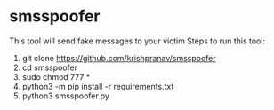 # smsspoofer
This tool will send fake messages to your victim
Steps to run this tool:
   1. git clone https://github.com/krishpranav/smsspoofer
   2. cd smsspoofer
   3. sudo chmod 777 *
   4. python3 -m pip install -r requirements.txt
   5. python3 smsspoofer.py

